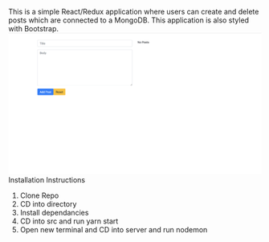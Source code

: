 This is a simple React/Redux application where users can create and delete posts which are connected to a MongoDB. This application is also styled with Bootstrap.
<a href="https://khalidh82.github.io/postreactredux/"><img src="post.png"></a>
Installation Instructions

1. Clone Repo
2. CD into directory
3. Install dependancies
4. CD into src and run yarn start
5. Open new terminal and CD into server and run nodemon


